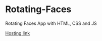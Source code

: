 # Rotating-Faces
Rotating Faces App with HTML, CSS and JS

[Hosting link](https://8rb.github.io/Rotating-Faces/)
